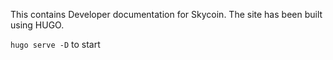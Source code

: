 This contains Developer documentation for Skycoin. The site has been built using HUGO.

`hugo serve -D` to start
